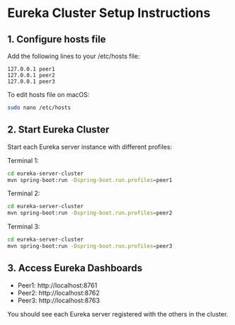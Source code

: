 # Eureka Cluster Setup Instructions

## 1. Configure hosts file
Add the following lines to your /etc/hosts file:
```
127.0.0.1 peer1
127.0.0.1 peer2
127.0.0.1 peer3
```

To edit hosts file on macOS:
```bash
sudo nano /etc/hosts
```

## 2. Start Eureka Cluster
Start each Eureka server instance with different profiles:

Terminal 1:
```bash
cd eureka-server-cluster
mvn spring-boot:run -Dspring-boot.run.profiles=peer1
```

Terminal 2:
```bash
cd eureka-server-cluster
mvn spring-boot:run -Dspring-boot.run.profiles=peer2
```

Terminal 3:
```bash
cd eureka-server-cluster
mvn spring-boot:run -Dspring-boot.run.profiles=peer3
```

## 3. Access Eureka Dashboards
- Peer1: http://localhost:8761
- Peer2: http://localhost:8762
- Peer3: http://localhost:8763

You should see each Eureka server registered with the others in the cluster.